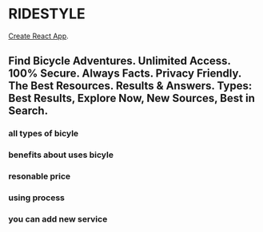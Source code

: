 # RIDESTYLE
[Create React App](https://github.com/facebook/create-react-app).

## Find Bicycle Adventures. Unlimited Access. 100% Secure. Always Facts. Privacy Friendly. The Best Resources. Results & Answers. Types: Best Results, Explore Now, New Sources, Best in Search.


### all types of bicyle


### benefits about uses bicyle


### resonable price


### using process


### you can add new service

